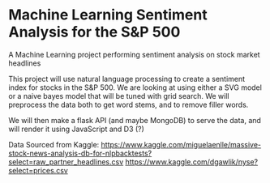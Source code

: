 # Machine Learning Sentiment Analysis for the S&P 500
A Machine Learning project performing sentiment analysis on stock market headlines

This project will use natural language processing to create a sentiment index for stocks in the S&P 500. We are looking at using either a SVG model or a naive bayes model that will be tuned with grid search. We will preprocess the data both to get word stems, and to remove filler words. 

We will then make a flask API (and maybe MongoDB) to serve the data, and will render it using JavaScript and D3  (?)


Data Sourced from Kaggle:
https://www.kaggle.com/miguelaenlle/massive-stock-news-analysis-db-for-nlpbacktests?select=raw_partner_headlines.csv
https://www.kaggle.com/dgawlik/nyse?select=prices.csv
